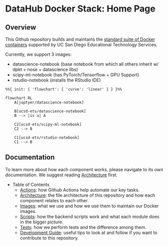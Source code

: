 # DataHub Docker Stack: Home Page

## Overview

This Github repository builds and maintains the [standard suite of Docker containers](https://support.ucsd.edu/services?id=kb_article_view&sysparm_article=KB0032173&sys_kb_id=e61b198e1b74781048e9cae5604bcbe0) supported by UC San Diego Educational Technology Services.

Currently, we support 3 images:

- datascience-notebook (base notebook from which all others inherit w/ dpkt + nose + datascience libs)
- scipy-ml-notebook (has PyTorch/Tensorflow + GPU Support)
- rstudio-notebook (installs the RStudio IDE)

```mermaid {code_block=true}
%%{ init: { 'flowchart': { 'curve': 'linear' } } }%%

flowchart RL
    A[juptyer/datascience-notebook]

    B[ucsd-ets/datascience-notebook]
    B --> |is a| A
    
    C2[ucsd-ets/scipy-ml-notebook]
    C2 --> B

    C1[ucsd-ets/rstudio-notebook]
    C1 --> B
```

## Documentation

To learn more about how each component works, please navigate to its own documentation. We suggest reading [Architecture](/Documentation/architecture.md) first.

- Table of Contents
  - [Actions](/Documentation/actions.md): how Github Actions help automate our key tasks.
  - [Architecture](/Documentation/architecture.md): the file architecture of this repository and how each component relates to each other.
  - [Images](/Documentation/images.md): what we use and how we use them to maintain our Docker images.
  - [Scripts](/Documentation/scripts.md): how the backend scripts work and what each module does in the bigger picture.
  - [Tests](/Documentation/tests.md): how we perform tests and the difference among them.
  - [Development Guide](/Documentation/dev_guide.md): useful tips to look at and follow if you want to contribute to this repository.
